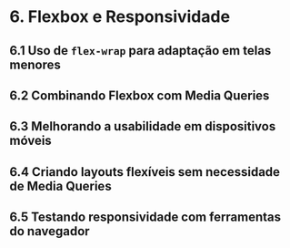 # **6. Flexbox e Responsividade**

## **6.1 Uso de `flex-wrap` para adaptação em telas menores**
## **6.2 Combinando Flexbox com Media Queries**
## **6.3 Melhorando a usabilidade em dispositivos móveis**
## **6.4 Criando layouts flexíveis sem necessidade de Media Queries**
## **6.5 Testando responsividade com ferramentas do navegador**
